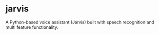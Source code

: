 # jarvis
A Python-based voice assistant (Jarvis) built with speech recognition and multi feature functionality.

